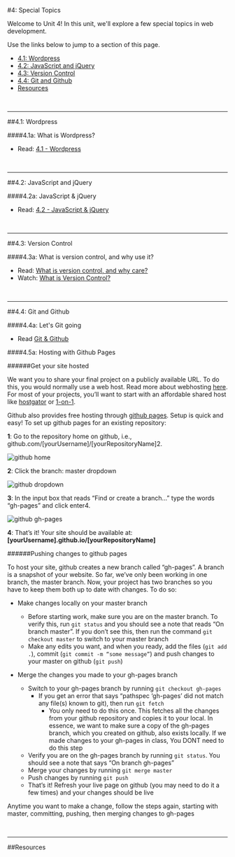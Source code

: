 #4: Special Topics

Welcome to Unit 4!  In this unit, we'll explore a few special topics in web development.

Use the links below to jump to a section of this page.

- [4.1: Wordpress](#41-wordpress)
- [4.2: JavaScript and jQuery](#42-js)
- [4.3: Version Control](#43-version)
- [4.4: Git and Github](#44-github)
- [Resources](#resources)

<br>
<hr height="10px">
##<a id="41-wordpress">4.1: Wordpress</a>

####4.1a: What is Wordpress?

- Read: [4.1 - Wordpress](https://docs.google.com/presentation/d/1gy88GUrvnSyOOispnwoyiarN76IjbEqT6uXqOAXlRmk/edit?usp=sharing)

<br>
<hr height="10px">
##<a id="42-js">4.2: JavaScript and jQuery</a>

####4.2a: JavaScript & jQuery

- Read: [4.2 - JavaScript & jQuery](https://docs.google.com/presentation/d/1Iqyz77BacsWmd9PDsXdz-2kmEHJDQBVHp5GkUC07RcE/edit?usp=sharing)

<br>
<hr height="10px">
##<a id="43-version">4.3: Version Control</a>

####4.3a: What is version control, and why use it?

- Read: [What is version control, and why care?](https://docs.google.com/presentation/d/1qQRKIdsQXsPeiYSez-0VvPAwEJScv3lUauTYg9PxLfM/edit?usp=sharing)
- Watch: [What is Version Control?](http://git-scm.com/video/what-is-version-control)

<br>
<hr height="10px">
##<a id="44-github">4.4: Git and Github</a>

####4.4a: Let's Git going

+ Read [Git & Github](https://docs.google.com/presentation/d/1mN8AtAtMOl-06arrcWszp_G7bgXEr-Zohk3hJoeCsOc/edit?usp=sharing)

####4.5a: Hosting with Github Pages

######Get your site hosted

We want you to share your final project on a publicly available URL. To do this, you would normally use a web host. Read more about webhosting [here](http://www.w3schools.com/website/web_host_intro.asp). For most of your projects, you’ll want to start with an affordable shared host like [hostgator](http://www.hostgator.com/shared) or [1-on-1](https://www.1and1.com/web-hosting#hosting-system). 

Github also provides free hosting through [github pages](https://pages.github.com/). Setup is quick and easy! To set up github pages for an existing repository:

**1**: Go to the repository home on github, i.e., github.com/[yourUsername]/[yourRepositoryName]2. 

![github home](https://raw.githubusercontent.com/fma2/pcp-intro-web-development/master/images/git-repo-home.png)

**2**: Click the branch: master dropdown

![github dropdown](https://raw.githubusercontent.com/fma2/pcp-intro-web-development/master/images/git-branch-dropdown.png)

**3**: In the input box that reads “Find or create a branch…” type the words “gh-pages” and click enter4. 

![github gh-pages](https://raw.githubusercontent.com/fma2/pcp-intro-web-development/master/images/git-repo-gh-pages.png)

**4**: That’s it! Your site should be available at: **[yourUsername].github.io/[yourRepositoryName]**

######Pushing changes to github pages

To host your site, github creates a new branch called “gh-pages”. A branch is a snapshot of your website.  So far, we’ve only been working in one branch, the master branch. Now, your project has two branches so you have to keep them both up to date with changes. To do so:

- Make changes locally on your master branch
	- Before starting work, make sure you are on the master branch. To verify this, run `git status` and you should see a note that reads “On branch master”. If you don’t see this, then run the command `git checkout master` to switch to your master branch
	- Make any edits you want, and when you ready, add the files (`git add .`), commit (`git commit -m “some message”`) and push changes to your master on github (`git push`)

- Merge the changes you made to your gh-pages branch 
	- Switch to your gh-pages branch by running `git checkout gh-pages`
		- If you get an error that says “pathspec ‘gh-pages’ did not match any file(s) known to git), then run `git fetch`
			- You only need to do this once. This fetches all the changes from your github repository and copies it to your local. In essence, we want to make sure a copy of the gh-pages branch, which you created on github, also exists locally. If we made changes to your gh-pages in class, You DONT need to do this step
	- Verify you are on the gh-pages branch by running `git status`. You should see a note that says “On branch gh-pages”
	- Merge your changes by running `git merge master` 
	- Push changes by running `git push `
	- That’s it! Refresh your live page on github (you may need to do it a few times) and your changes should be live 

Anytime you want to make a change, follow the steps again, starting with master, committing, pushing, then merging changes to gh-pages

 


<br>
<hr height="10px">

##<a id="resources">Resources</a>


